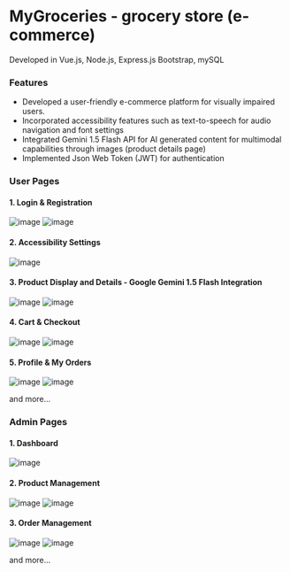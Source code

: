 # MyGroceries - grocery store (e-commerce)
Developed in Vue.js, Node.js, Express.js Bootstrap, mySQL

### Features
- Developed a user-friendly e-commerce platform for visually impaired users.
- Incorporated accessibility features such as text-to-speech for audio navigation and font settings
- Integrated Gemini 1.5 Flash API for AI generated content for multimodal capabilities through images (product details page)
- Implemented Json Web Token (JWT) for authentication

### User Pages
#### 1. Login & Registration
![image](https://github.com/rheathadhani/mygroceries/blob/c6d5c3e189d48d13ff999b985e663279b37ff479/frontend/src/assets/login.png)
![image](https://github.com/rheathadhani/mygroceries/blob/b98e6e5679d560ab2ffc599886f15acef684ff26/frontend/src/assets/reg.png)
#### 2. Accessibility Settings
![image](https://github.com/rheathadhani/mygroceries/blob/b98e6e5679d560ab2ffc599886f15acef684ff26/frontend/src/assets/setting.png)
#### 3. Product Display and Details - Google Gemini 1.5 Flash Integration
![image](https://github.com/rheathadhani/mygroceries/blob/b98e6e5679d560ab2ffc599886f15acef684ff26/frontend/src/assets/products%20page.png)
![image](https://github.com/rheathadhani/mygroceries/blob/b98e6e5679d560ab2ffc599886f15acef684ff26/frontend/src/assets/productdetail.png)
#### 4. Cart & Checkout
![image](https://github.com/rheathadhani/mygroceries/blob/b98e6e5679d560ab2ffc599886f15acef684ff26/frontend/src/assets/cart.png)
![image](https://github.com/rheathadhani/mygroceries/blob/b98e6e5679d560ab2ffc599886f15acef684ff26/frontend/src/assets/checkout.png)
#### 5. Profile & My Orders
![image](https://github.com/rheathadhani/mygroceries/blob/b98e6e5679d560ab2ffc599886f15acef684ff26/frontend/src/assets/profiledetail.png)
![image](https://github.com/rheathadhani/mygroceries/blob/b98e6e5679d560ab2ffc599886f15acef684ff26/frontend/src/assets/profile.png)

and more...


### Admin Pages
#### 1. Dashboard
![image](https://github.com/rheathadhani/mygroceries/blob/b98e6e5679d560ab2ffc599886f15acef684ff26/frontend/src/assets/admin.png)
#### 2. Product Management
![image](https://github.com/rheathadhani/mygroceries/blob/b98e6e5679d560ab2ffc599886f15acef684ff26/frontend/src/assets/admin-p.png)
![image](https://github.com/rheathadhani/mygroceries/blob/b98e6e5679d560ab2ffc599886f15acef684ff26/frontend/src/assets/productdetail.png)
#### 3. Order Management
![image](https://github.com/rheathadhani/mygroceries/blob/b98e6e5679d560ab2ffc599886f15acef684ff26/frontend/src/assets/admin-o.png)
![image](https://github.com/rheathadhani/mygroceries/blob/b98e6e5679d560ab2ffc599886f15acef684ff26/frontend/src/assets/admin-o-d.png)

and more...


